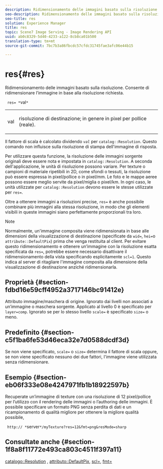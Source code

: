 ```yaml
---
description: Ridimensionamento delle immagini basato sulla risoluzione. Consente di ridimensionare l’immagine in base alla risoluzione richiesta.
seo-description: Ridimensionamento delle immagini basato sulla risoluzione. Consente di ridimensionare l’immagine in base alla risoluzione richiesta.
seo-title: res
solution: Experience Manager
title: res
topic: Scene7 Image Serving - Image Rendering API
uuid: ab0c8329-5d40-4233-a122-8cb8ca01b500
translation-type: tm+mt
source-git-commit: 7bc7b3a86fbcdc57cfdc31745fae3afc06e44b15

---
```



# res{#res}

Ridimensionamento delle immagini basato sulla risoluzione. Consente di ridimensionare l’immagine in base alla risoluzione richiesta.

` res= *`val`*`

<table id="simpletable_E69F3709266749C4A165C90FF18FF5AA"> 
 <tr class="strow"> 
  <td class="stentry"> <p> <span class="varname"> val </span> </p> </td> 
  <td class="stentry"> <p>risoluzione di destinazione; in genere in pixel per pollice (reale). </p> </td> 
 </tr> 
</table>

Il fattore di scala è calcolato dividendo *`val`* per `catalog::Resolution`. Questo comando non influisce sulla risoluzione di stampa dell&#39;immagine di risposta.

Per utilizzare questa funzione, la risoluzione delle immagini sorgente originali deve essere nota e impostata in `catalog::Resolution`. A seconda dell&#39;applicazione, le unità di risoluzione possono variare. Per texture o campioni di materiale ripetibili in 2D, come sfondi o tessuti, la risoluzione può essere espressa in pixel/pollice o in pixel/mm. Le foto e le mappe aeree possono essere meglio servite da pixel/miglia o pixel/km. In ogni caso, le unità utilizzate per `catalog::Resolution` devono essere le stesse utilizzate per `res=`.

Oltre a ottenere immagini a risoluzioni precise, `res=` è anche possibile combinare più immagini alla stessa risoluzione, in modo che gli elementi visibili in queste immagini siano perfettamente proporzionali tra loro.

>[!NOTE]
>
>Normalmente, un&#39;immagine composita viene ridimensionata in base alle dimensioni della visualizzazione di destinazione (specificate da `wid=`, `hei=`o `attribute::DefaultPix`) prima che venga restituita al client. Per evitare questo ridimensionamento e ottenere un’immagine con la risoluzione esatta specificata da `res=`, potrebbe essere necessario disattivare il ridimensionamento della vista specificando esplicitamente `scl=1`. Questo indica al server di ritagliare l&#39;immagine composita alla dimensione della visualizzazione di destinazione anziché ridimensionarla.

## Proprietà {#section-fdbd16e59cff4952a3717146bc91412e}

Attributo immagine/maschera di origine. Ignorato dai livelli non associati a un’immagine o maschera sorgente. Applicato al livello 0 è specificato per `layer=comp`. Ignorato se per lo stesso livello `scale=` è specificato `size=` o meno.

## Predefinito {#section-c5f1ba6fe53d46eca32e7d0588dcdf3d}

Se non viene specificato, `scale=` o `size=` determina il fattore di scala oppure, se non viene specificato nessuno dei due fattori, l&#39;immagine viene utilizzata senza ridimensionare.

## Esempio {#section-eb06f333e08e4247971fb1b18922597b}

Recuperate un’immagine di texture con una risoluzione di 12 pixel/pollice per l’utilizzo con il rendering delle immagini o l’authoring delle immagini. È possibile specificare un formato PNG senza perdita di dati e un ricampionamento di qualità migliore per ottenere la migliore qualità possibile,

` http:// *`server`*/myTexture?res=12&fmt=png&resMode=sharp`

## Consultate anche {#section-1f8a8f11772e493ca803c4511f397a11}

[catalogo::Resolution](../../../../../is-api/image-catalog/image-serving-api-ref/c-image-catalog-reference/c-image-svg-data-reference/c-image-data-reference/r-resolution-cat.md#reference-de489f5f36b64bd0831749546f8728e1) , [attributo::DefaultPix](../../../../../is-api/image-catalog/image-serving-api-ref/c-image-catalog-reference/c-attributes-reference/r-defaultpix.md#reference-996b2c22b30f4fd9b970c84063306df1), [scl=](../../../../../is-api/http-ref/image-serving-api-ref/c-http-protocol-reference/c-command-reference/r-scl.md#reference-b2a74e493d0d407e98fe350551ba3fcc), [fmt=](../../../../../is-api/http-ref/image-serving-api-ref/c-http-protocol-reference/c-command-reference/r-is-http-fmt.md#reference-cdf10043423b45ba9fe15157fb3ae37a)
